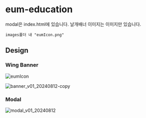 # eum-education

modal은 index.html에 있습니다.
날개배너 이미지는 이미지만 있습니다. 
```
images폴더 내 "eumIcon.png"
```

## Design

### Wing Banner

![eumIcon](/uploads/e496fedc7ef2042c8778e9ccc5a43777/eumIcon.png)

![banner_v01_20240812-copy](/uploads/6f0a39fb78c1510260f1cc7f56baee1b/banner_v01_20240812-copy.png)

### Modal
![modal_v01_20240812](/uploads/3855150a8022ad929efecd4c27e45a91/modal_v01_20240812.png)
